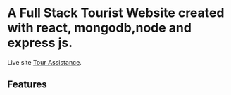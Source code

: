 # A Full Stack Tourist Website created with react, mongodb,node and express js.

Live site [Tour Assistance]().

## Features
